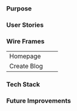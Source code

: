 ### Purpose

### User Stories

### Wire Frames
| | | |
|---|---|---|
|Homepage| | |
|Create Blog| | |

### Tech Stack

### Future Improvements